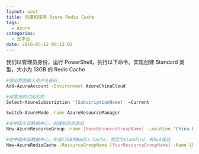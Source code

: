 ```yaml
---
layout: post
title: 创建和使用 Azure Redis Cache
tags: 
  - Azure
categories: 
  - 云平台
date: 2016-05-12 06:12:02
---
```



我们以管理员身份，运行 PowerShell，执行以下命令。实现创建 Standard 类型，大小为 13GB 的 Redis Cache

```bash
#弹出界面输入用户名密码
Add-AzureAccount -Environment AzureChinaCloud

#设置当前订阅名称
Select-AzureSubscription '[SubscriptionName]' –Current

Switch-AzureMode -name AzureResourceManager

#在中国东部数据中心，创建新的资源组
New-AzureResourceGroup -name [YourResourceGroupName] -Location 'China East'

#在中国东部数据中心，申请13GB的Redis Cache，类型为Standard，有SLA保证
New-AzureRedisCache -ResourceGroupName [YourResourceGroupName] -Name [RedisCacheName] -Location 'China East' -sku 'Standard' -Size '13GB'
```

